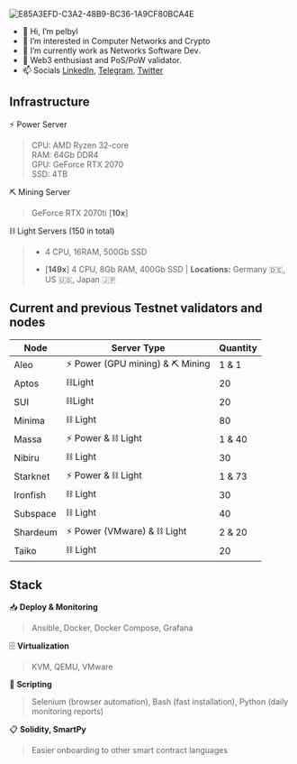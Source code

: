 ![E85A3EFD-C3A2-48B9-BC36-1A9CF80BCA4E](https://user-images.githubusercontent.com/36705469/204632237-727b2234-656a-471b-80c3-c75446b57698.JPG)

- 👋 Hi, I’m pelbyl
- 👀 I’m interested in Computer Networks and Crypto
- 🌱 I’m currently work as Networks Software Dev.
- 💞️ Web3 enthusiast and PoS/PoW validator.
- 📫 Socials [LinkedIn](https://www.linkedin.com/in/pelbyl/), [Telegram](https://t.me/pelbyl), [Twitter](https://twitter.com/Dmitrii_Zudin)

## Infrastructure

⚡️ Power Server
> 
>CPU: AMD Ryzen 32-core\
RAM: 64Gb DDR4\
GPU: GeForce RTX 2070\
SSD: 4TB

⛏️ Mining Server
>
> GeForce RTX 2070ti [**10x**]

⛓️ Light Servers (150 in total)
>
>- 4 CPU, 16RAM, 500Gb SSD
> 
>- [**149x**] 4 CPU, 8Gb RAM, 400Gb SSD | **Locations:** Germany 🇩🇪, US 🇺🇸, Japan 🇯🇵

## Current and previous Testnet validators and nodes
| Node | Server Type | Quantity |
|------|-------------|----------|
| Aleo | ⚡️ Power (GPU mining) & ⛏️ Mining | 1 & 1 |
| Aptos | ⛓️Light | 20 |
| SUI | ⛓️Light | 20 |
| Minima | ⛓️ Light | 80 |
| Massa | ⚡️ Power & ⛓️ Light | 1 & 40 |
| Nibiru | ⛓️ Light | 30 |
| Starknet | ⚡️ Power & ⛓️ Light | 1 & 73 |
| Ironfish | ⛓️ Light | 30 |
| Subspace | ⛓️ Light | 40 |
| Shardeum | ⚡️ Power (VMware) & ⛓️ Light | 2 & 20 |
| Taiko | ⛓️ Light | 20 |



## Stack

📥 **Deploy & Monitoring**
> Ansible, Docker, Docker Compose, Grafana

🗄️ **Virtualization**
> KVM, QEMU, VMware

🤖 **Scripting**
> Selenium (browser automation), Bash (fast installation), Python (daily monitoring reports)

📋 **Solidity, SmartPy**
> Easier onboarding to other smart contract languages


  

